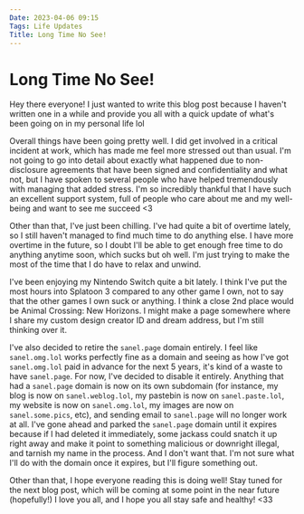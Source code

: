 ```yaml
---
Date: 2023-04-06 09:15
Tags: Life Updates
Title: Long Time No See!
---
```


# Long Time No See!

Hey there everyone! I just wanted to write this blog post because I haven't written one in a while and provide you all with a quick update of what's been going on in my personal life lol

Overall things have been going pretty well. I did get involved in a critical incident at work, which has made me feel more stressed out than usual. I'm not going to go into detail about exactly what happened due to non-disclosure agreements that have been signed and confidentiality and what not, but I have spoken to several people who have helped tremendously with managing that added stress. I'm so incredibly thankful that I have such an excellent support system, full of people who care about me and my well-being and want to see me succeed <3

Other than that, I've just been chilling. I've had quite a bit of overtime lately, so I still haven't managed to find much time to do anything else. I have more overtime in the future, so I doubt I'll be able to get enough free time to do anything anytime soon, which sucks but oh well. I'm just trying to make the most of the time that I do have to relax and unwind.

I've been enjoying my Nintendo Switch quite a bit lately. I think I've put the most hours into Splatoon 3 compared to any other game I own, not to say that the other games I own suck or anything. I think a close 2nd place would be Animal Crossing: New Horizons. I might make a page somewhere where I share my custom design creator ID and dream address, but I'm still thinking over it.

I've also decided to retire the `sanel.page` domain entirely. I feel like `sanel.omg.lol` works perfectly fine as a domain and seeing as how I've got `sanel.omg.lol` paid in advance for the next 5 years, it's kind of a waste to have `sanel.page`. For now, I've decided to disable it entirely. Anything that had a `sanel.page` domain is now on its own subdomain (for instance, my blog is now on `sanel.weblog.lol`, my pastebin is now on `sanel.paste.lol`, my website is now on `sanel.omg.lol`, my images are now on `sanel.some.pics`, etc), and sending email to `sanel.page` will no longer work at all. I've gone ahead and parked the `sanel.page` domain until it expires because if I had deleted it immediately, some jackass could snatch it up right away and make it point to something malicious or downright illegal, and tarnish my name in the process. And I don't want that. I'm not sure what I'll do with the domain once it expires, but I'll figure something out.

Other than that, I hope everyone reading this is doing well! Stay tuned for the next blog post, which will be coming at some point in the near future (hopefully!) I love you all, and I hope you all stay safe and healthy! <33